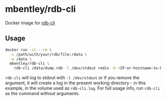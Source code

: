 # mbentley/rdb-cli

Docker image for [rdb-cli](https://github.com/redis/librdb)

## Usage

```bash
docker run -it --rm \
  -v /path/with/your/rdb/file:/data \
  -w /data \
  mbentley/rdb-cli \
    rdb-cli /data/dump.rdb -l /dev/stdout redis -h <IP-or-hostname-to-host> -p <port-number>
```

`rdb-cli` will log to stdout with `-l /dev/stdout` or if you remove the argument, it will create a log in the present working directory - in this example, in the volume used as `rdb-cli.log`. For full usage info, run `rdb-cli` as the command without arguments.
